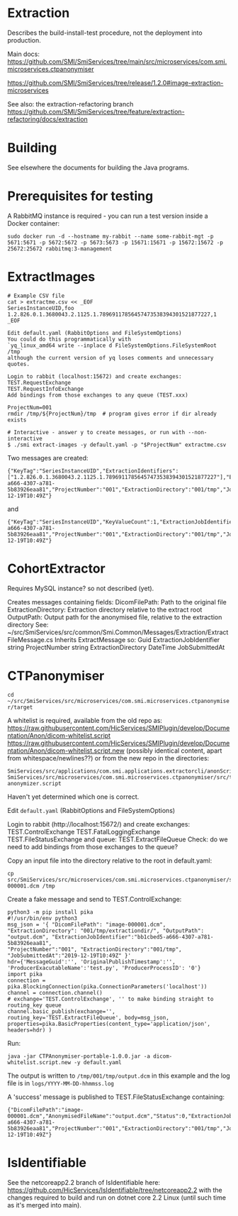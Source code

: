 # Extraction

Describes the build-install-test procedure, not the deployment into production.

Main docs:
https://github.com/SMI/SmiServices/tree/main/src/microservices/com.smi.microservices.ctpanonymiser

https://github.com/SMI/SmiServices/tree/release/1.2.0#image-extraction-microservices

See also: the extraction-refactoring branch
https://github.com/SMI/SmiServices/tree/feature/extraction-refactoring/docs/extraction

# Building

See elsewhere the documents for building the Java programs.

# Prerequisites for testing

A RabbitMQ instance is required - you can run a test version inside a Docker container:

```
sudo docker run -d --hostname my-rabbit --name some-rabbit-mgt -p 5671:5671 -p 5672:5672 -p 5673:5673 -p 15671:15671 -p 15672:15672 -p 25672:25672 rabbitmq:3-management
```

# ExtractImages

```console
# Example CSV file
cat > extractme.csv << _EOF
SeriesInstanceUID,foo
1.2.826.0.1.3680043.2.1125.1.78969117856457473538394301521877227,1
_EOF

Edit default.yaml (RabbitOptions and FileSystemOptions)
You could do this programmatically with
`yq_linux_amd64 write --inplace d FileSystemOptions.FileSystemRoot /tmp`
although the current version of yq loses comments and unnecessary quotes.

Login to rabbit (localhost:15672) and create exchanges:
TEST.RequestExchange
TEST.RequestInfoExchange
Add bindings from those exchanges to any queue (TEST.xxx)

ProjectNum=001
rmdir /tmp/${ProjectNum}/tmp  # program gives error if dir already exists

# Interactive - answer y to create messages, or run with --non-interactive
$ ./smi extract-images -y default.yaml -p "$ProjectNum" extractme.csv
```

Two messages are created:

```
{"KeyTag":"SeriesInstanceUID","ExtractionIdentifiers":["1.2.826.0.1.3680043.2.1125.1.78969117856457473538394301521877227"],"ExtractionJobIdentifier":"bb1cbed5-a666-4307-a781-5b83926eaa81","ProjectNumber":"001","ExtractionDirectory":"001/tmp","JobSubmittedAt":"2019-12-19T10:49Z"}
```

and

```
{"KeyTag":"SeriesInstanceUID","KeyValueCount":1,"ExtractionJobIdentifier":"bb1cbed5-a666-4307-a781-5b83926eaa81","ProjectNumber":"001","ExtractionDirectory":"001/tmp","JobSubmittedAt":"2019-12-19T10:49Z"}
```

# CohortExtractor

Requires MySQL instance? so not described (yet).

Creates messages containing fields:
DicomFilePath: Path to the original file
ExtractionDirectory: Extraction directory relative to the extract root
OutputPath: Output path for the anonymised file, relative to the extraction directory
See: ~/src/SmiServices/src/common/Smi.Common/Messages/Extraction/ExtractFileMessage.cs
Inherits ExtractMessage so:
Guid ExtractionJobIdentifier
string ProjectNumber
string ExtractionDirectory
DateTime JobSubmittedAt

# CTPanonymiser

`cd ~/src/SmiServices/src/microservices/com.smi.microservices.ctpanonymiser/target`

A whitelist is required, available from the old repo as:
https://raw.githubusercontent.com/HicServices/SMIPlugin/develop/Documentation/Anon/dicom-whitelist.script
https://raw.githubusercontent.com/HicServices/SMIPlugin/develop/Documentation/Anon/dicom-whitelist.script.new
(possibly identical content, apart from whitespace/newlines??)
or from the new repo in the directories:

```
SmiServices/src/applications/com.smi.applications.extractorcli/anonScript.txt
SmiServices/src/microservices/com.smi.microservices.ctpanonymiser/src/test/resources/dicom-anonymizer.script
```

Haven't yet determined which one is correct.

Edit `default.yaml` (RabbitOptions and FileSystemOptions)

Login to rabbit (http://localhost:15672/) and create exchanges:
TEST.ControlExchange
TEST.FatalLoggingExchange
TEST.FileStatusExchange
and queue: TEST.ExtractFileQueue
Check: do we need to add bindings from those exchanges to the queue?

Copy an input file into the directory relative to the root in default.yaml:

```
cp src/SmiServices/src/microservices/com.smi.microservices.ctpanonymiser/src/test/resources/image-000001.dcm /tmp
```

Create a fake message and send to TEST.ControlExchange:

```
python3 -m pip install pika
#!/usr/bin/env python3
msg_json = '{ "DicomFilePath": "image-000001.dcm", "ExtractionDirectory": "001/tmp/extractiondir/", "OutputPath": "output.dcm", "ExtractionJobIdentifier":"bb1cbed5-a666-4307-a781-5b83926eaa81",
"ProjectNumber":"001", "ExtractionDirectory":"001/tmp", "JobSubmittedAt":"2019-12-19T10:49Z" }'
hdr={'MessageGuid':'', 'OriginalPublishTimestamp':'', 'ProducerExacutableName':'test.py', 'ProducerProcessID': '0'}
import pika
connection = pika.BlockingConnection(pika.ConnectionParameters('localhost'))
channel = connection.channel()
# exchange='TEST.ControlExchange', '' to make binding straight to routing_key queue
channel.basic_publish(exchange='', routing_key='TEST.ExtractFileQueue', body=msg_json, properties=pika.BasicProperties(content_type='application/json', headers=hdr) )
```

Run:

```
java -jar CTPAnonymiser-portable-1.0.0.jar -a dicom-whitelist.script.new -y default.yaml
```

The output is written to `/tmp/001/tmp/output.dcm` in this example and the log file is in `logs/YYYY-MM-DD-hhmmss.log`

A 'success' message is published to TEST.FileStatusExchange containing:

```
{"DicomFilePath":"image-000001.dcm","AnonymisedFileName":"output.dcm","Status":0,"ExtractionJobIdentifier":"bb1cbed5-a666-4307-a781-5b83926eaa81","ProjectNumber":"001","ExtractionDirectory":"001/tmp","JobSubmittedAt":"2019-12-19T10:49Z"}
```

# IsIdentifiable

See the netcoreapp2.2 branch of IsIdentifiable here:
https://github.com/HicServices/IsIdentifiable/tree/netcoreapp2.2
with the changes required to build and run on dotnet core 2.2 Linux
(until such time as it's merged into main).
